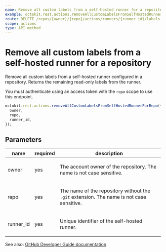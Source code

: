 ```yaml
---
name: Remove all custom labels from a self-hosted runner for a repository
example: octokit.rest.actions.removeAllCustomLabelsFromSelfHostedRunnerForRepo({ owner, repo, runner_id })
route: DELETE /repos/{owner}/{repo}/actions/runners/{runner_id}/labels
scope: actions
type: API method
---
```


# Remove all custom labels from a self-hosted runner for a repository

Remove all custom labels from a self-hosted runner configured in a
repository. Returns the remaining read-only labels from the runner.

You must authenticate using an access token with the `repo` scope to use this
endpoint.

```js
octokit.rest.actions.removeAllCustomLabelsFromSelfHostedRunnerForRepo({
  owner,
  repo,
  runner_id,
});
```

## Parameters

<table>
  <thead>
    <tr>
      <th>name</th>
      <th>required</th>
      <th>description</th>
    </tr>
  </thead>
  <tbody>
    <tr><td>owner</td><td>yes</td><td>

The account owner of the repository. The name is not case sensitive.

</td></tr>
<tr><td>repo</td><td>yes</td><td>

The name of the repository without the `.git` extension. The name is not case sensitive.

</td></tr>
<tr><td>runner_id</td><td>yes</td><td>

Unique identifier of the self-hosted runner.

</td></tr>
  </tbody>
</table>

See also: [GitHub Developer Guide documentation](https://docs.github.com/rest/reference/actions#remove-all-custom-labels-from-a-self-hosted-runner-for-a-repository).
